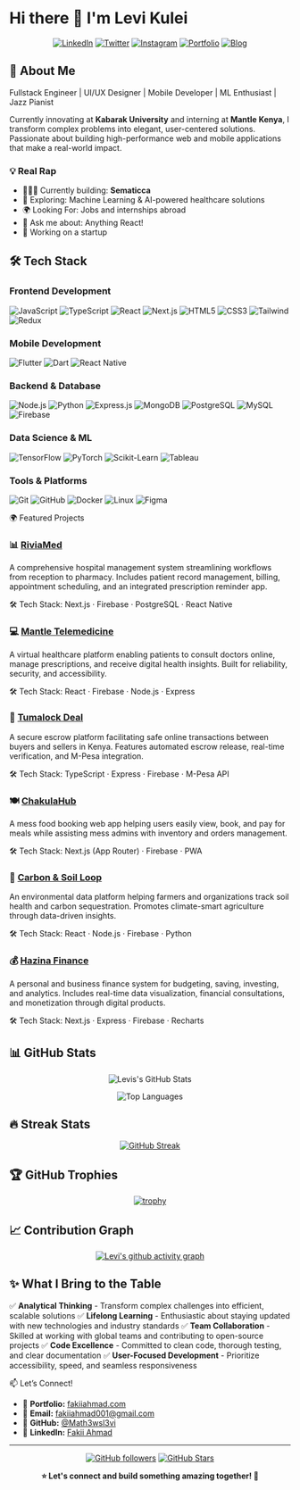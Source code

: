 # Hi there 👋 I'm Levi Kulei

<div align="center">
  
[![LinkedIn](https://img.shields.io/badge/LinkedIn-0077B5?style=for-the-badge&logo=linkedin&logoColor=white)](https://linkedin.com/in/fakii-ahmad)
[![Twitter](https://img.shields.io/badge/Twitter-1DA1F2?style=for-the-badge&logo=twitter&logoColor=white)](https://twitter.com/fakiiahmad)
[![Instagram](https://img.shields.io/badge/Instagram-E4405F?style=for-the-badge&logo=instagram&logoColor=white)](https://instagram.com/fakiiahmad)
[![Portfolio](https://img.shields.io/badge/Portfolio-FF5722?style=for-the-badge&logo=todoist&logoColor=white)](https://fakiiahmad.com)
[![Blog](https://img.shields.io/badge/Blog-FFA500?style=for-the-badge&logo=rss&logoColor=white)](https://blog.fakiiahmad.com)

</div>

## 🚀 About Me

Fullstack Engineer | UI/UX Designer | Mobile Developer | ML Enthusiast | Jazz Pianist

Currently innovating at **Kabarak University** and interning at **Mantle Kenya**, I transform complex problems into elegant, user-centered solutions. Passionate about building high-performance web and mobile applications that make a real-world impact.

### 💡 Real Rap
- 👨🏻‍💻 Currently building: **Sematicca**
- 🤖 Exploring: Machine Learning & AI-powered healthcare solutions
- 🌍 Looking For: Jobs and internships abroad
- 💬 Ask me about: Anything React!
- 🚀 Working on a startup


## 🛠️ Tech Stack

### Frontend Development
![JavaScript](https://img.shields.io/badge/JavaScript-F7DF1E?style=for-the-badge&logo=javascript&logoColor=black)
![TypeScript](https://img.shields.io/badge/TypeScript-007ACC?style=for-the-badge&logo=typescript&logoColor=white)
![React](https://img.shields.io/badge/React-20232A?style=for-the-badge&logo=react&logoColor=61DAFB)
![Next.js](https://img.shields.io/badge/Next.js-000000?style=for-the-badge&logo=nextdotjs&logoColor=white)
![HTML5](https://img.shields.io/badge/HTML5-E34F26?style=for-the-badge&logo=html5&logoColor=white)
![CSS3](https://img.shields.io/badge/CSS3-1572B6?style=for-the-badge&logo=css3&logoColor=white)
![Tailwind](https://img.shields.io/badge/Tailwind_CSS-38B2AC?style=for-the-badge&logo=tailwind-css&logoColor=white)
![Redux](https://img.shields.io/badge/Redux-593D88?style=for-the-badge&logo=redux&logoColor=white)

### Mobile Development
![Flutter](https://img.shields.io/badge/Flutter-02569B?style=for-the-badge&logo=flutter&logoColor=white)
![Dart](https://img.shields.io/badge/Dart-0175C2?style=for-the-badge&logo=dart&logoColor=white)
![React Native](https://img.shields.io/badge/React_Native-20232A?style=for-the-badge&logo=react&logoColor=61DAFB)

### Backend & Database
![Node.js](https://img.shields.io/badge/Node.js-43853D?style=for-the-badge&logo=node.js&logoColor=white)
![Python](https://img.shields.io/badge/Python-3776AB?style=for-the-badge&logo=python&logoColor=white)
![Express.js](https://img.shields.io/badge/Express.js-404D59?style=for-the-badge)
![MongoDB](https://img.shields.io/badge/MongoDB-4EA94B?style=for-the-badge&logo=mongodb&logoColor=white)
![PostgreSQL](https://img.shields.io/badge/PostgreSQL-316192?style=for-the-badge&logo=postgresql&logoColor=white)
![MySQL](https://img.shields.io/badge/MySQL-00000F?style=for-the-badge&logo=mysql&logoColor=white)
![Firebase](https://img.shields.io/badge/Firebase-039BE5?style=for-the-badge&logo=Firebase&logoColor=white)

### Data Science & ML
![TensorFlow](https://img.shields.io/badge/TensorFlow-FF6F00?style=for-the-badge&logo=tensorflow&logoColor=white)
![PyTorch](https://img.shields.io/badge/PyTorch-EE4C2C?style=for-the-badge&logo=pytorch&logoColor=white)
![Scikit-Learn](https://img.shields.io/badge/scikit--learn-F7931E?style=for-the-badge&logo=scikit-learn&logoColor=white)
![Tableau](https://img.shields.io/badge/Tableau-E97627?style=for-the-badge&logo=Tableau&logoColor=white)

### Tools & Platforms
![Git](https://img.shields.io/badge/Git-F05032?style=for-the-badge&logo=git&logoColor=white)
![GitHub](https://img.shields.io/badge/GitHub-100000?style=for-the-badge&logo=github&logoColor=white)
![Docker](https://img.shields.io/badge/Docker-2496ED?style=for-the-badge&logo=docker&logoColor=white)
![Linux](https://img.shields.io/badge/Linux-FCC624?style=for-the-badge&logo=linux&logoColor=black)
![Figma](https://img.shields.io/badge/Figma-F24E1E?style=for-the-badge&logo=figma&logoColor=white)

🌍 Featured Projects
### 📊 [RiviaMed](https://riviamedsystem.vercel.app/)
A comprehensive hospital management system streamlining workflows from reception to pharmacy. Includes patient record management, billing, appointment scheduling, and an integrated prescription reminder app.

🛠️ Tech Stack: Next.js · Firebase · PostgreSQL · React Native




### 💻  [Mantle Telemedicine](https://mantle-telemedicine.vercel.app/)
A virtual healthcare platform enabling patients to consult doctors online, manage prescriptions, and receive digital health insights. Built for reliability, security, and accessibility.

🛠️ Tech Stack: React · Firebase · Node.js · Express



### 🤝 [Tumalock Deal](https://www.tumalock.com/)
A secure escrow platform facilitating safe online transactions between buyers and sellers in Kenya. Features automated escrow release, real-time verification, and M-Pesa integration.

🛠️ Tech Stack: TypeScript · Express · Firebase · M-Pesa API


### 🍽️ [ ChakulaHub](https://www.chakulahub.co.ke/)
A mess food booking web app helping users easily view, book, and pay for meals while assisting mess admins with inventory and orders management.

🛠️ Tech Stack: Next.js (App Router) · Firebase · PWA




### 🌿 [ Carbon & Soil Loop](https://www.carbonsoil.africa/)
An environmental data platform helping farmers and organizations track soil health and carbon sequestration. Promotes climate-smart agriculture through data-driven insights.

🛠️ Tech Stack: React · Node.js · Firebase · Python


### 💰 [Hazina Finance](https://hazina-financial-app.vercel.app/)
A personal and business finance system for budgeting, saving, investing, and analytics. Includes real-time data visualization, financial consultations, and monetization through digital products.

🛠️ Tech Stack: Next.js · Express · Firebase · Recharts




## 📊 GitHub Stats

<div align="center">
  
![Levis's GitHub Stats](https://github-readme-stats.vercel.app/api?username=Math3wsl3vi&show_icons=true&theme=tokyonight&hide_border=true&count_private=true)

![Top Languages](https://github-readme-stats.vercel.app/api/top-langs/?username=Math3wsl3vi&layout=compact&theme=tokyonight&hide_border=true&langs_count=8)

</div>

## 🔥 Streak Stats

<div align="center">
  
[![GitHub Streak](https://github-readme-streak-stats.herokuapp.com/?user=Math3wsl3vi&theme=tokyonight&hide_border=true)](https://git.io/streak-stats)

</div>

## 🏆 GitHub Trophies

<div align="center">
  
[![trophy](https://github-profile-trophy.vercel.app/?username=Math3wsl3vi&theme=tokyonight&no-frame=true&row=1&column=7)](https://github.com/ryo-ma/github-profile-trophy)

</div>

## 📈 Contribution Graph

<div align="center">
  
[![Levi's github activity graph](https://github-readme-activity-graph.vercel.app/graph?username=Math3wsl3vi&theme=tokyo-night&hide_border=true)](https://github.com/ashutosh00710/github-readme-activity-graph)

</div>

## ✨ What I Bring to the Table


✅ **Analytical Thinking** - Transform complex challenges into efficient, scalable solutions 
✅ **Lifelong Learning** - Enthusiastic about staying updated with new technologies and industry standards
✅ **Team Collaboration** - Skilled at working with global teams and contributing to open-source projects 
✅ **Code Excellence** - Committed to clean code, thorough testing, and clear documentation
✅ **User-Focused Development** - Prioritize accessibility, speed, and seamless responsiveness


📫 Let’s Connect!
- 💼 **Portfolio:** [fakiiahmad.com](levi-kulei.vercel.app)
- 📧 **Email:** [fakiiahmad001@gmail.com](mailto:levimathews9841@gmail.com)
- 🔗 **GitHub:** [@Math3wsl3vi](https://github.com/Math3wsl3vi)
- 💼 **LinkedIn:** [Fakii Ahmad](https://www.linkedin.com/in/levi-mathews-math3wsl3vi/)
---

<div align="center">
  
[![GitHub followers](https://img.shields.io/github/followers/Math3wsl3vi?style=for-the-badge&color=blue)](https://github.com/Math3wsl3vi)
[![GitHub Stars](https://img.shields.io/github/stars/Math3wsl3vi?style=for-the-badge&color=yellow)](https://github.com/Math3wsl3vi)

**⭐ Let's connect and build something amazing together! 🚀**

</div>
